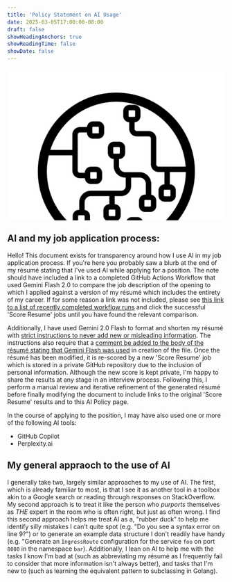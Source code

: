 ```yaml
---
title: 'Policy Statement on AI Usage'
date: 2025-03-05T17:00:00-08:00
draft: false
showHeadingAnchors: true
showReadingTime: false
showDate: false
---
```


<div style="width: auto; height: 25em; overflow: hidden;">
  <img style="width: 100%; height: auto; top: -25px;" src="ai.svg">
</div>

## AI and my job application process:
Hello! This document exists for transparency around how I use AI in my job application process. If you're here you probably saw a blurb at the end of my résumé stating that I've used AI while applying for a position. The note should have included a link to a completed GitHub Actions Workflow that used Gemini Flash 2.0 to compare the job description of the opening to which I applied against a version of my résumé which includes the entirety of my career. If for some reason a link was not included, please see [this link to a list of recently completed workflow runs](https://github.com/dev-dull/job-search-automations/actions) and click the successful 'Score Resume' jobs until you have found the relevant comparison.

Additionally, I have used Gemini 2.0 Flash to format and shorten my résumé with [strict instructions to never add new or misleading information](https://github.com/dev-dull/job-search-automations/blob/9fc945ab4de5f403debca5f1acb4eb6e5139d709/gemini-rewrite/action.yaml#L74). The instructions also require that a [comment be added to the body of the résumé stating that Gemini Flash was used](https://github.com/dev-dull/job-search-automations/blob/9fc945ab4de5f403debca5f1acb4eb6e5139d709/gemini-rewrite/action.yaml#L86-L89) in creation of the file. Once the résumé has been modified, it is re-scored by a new 'Score Resume' job which is stored in a private GitHub repository due to the inclusion of personal information. Although the new score is kept private, I'm happy to share the results at any stage in an interview process. Following this, I perform a manual review and iterative refinement of the generated résumé before finally modifying the document to include links to the original 'Score Resume' results and to this AI Policy page.

In the course of applying to the position, I may have also used one or more of the following AI tools:
- GitHub Copilot
- Perplexity.ai

## My general appraoch to the use of AI
I generally take two, largely similar approaches to my use of AI. The first, which is already familiar to most, is that I see it as another tool in a toolbox akin to a Google search or reading through responses on StackOverflow. My second approach is to treat it like the person who _purports_ themselves as _THE_ expert in the room who is often right, but just as often wrong. I find this second approach helps me treat AI as a, "rubber duck" to help me identify silly mistakes I can't quite spot (e.g. "Do you see a syntax error on line 9?") or to generate an example data structure I don't readily have handy (e.g. "Generate an `IngressRoute` configuration for the service `foo` on port `8080` in the namespace `bar`). Additionally, I lean on AI to help me with the tasks I know I'm bad at (such as abbreviating my résumé as I frequently fail to consider that more information isn't always better), and tasks that I'm new to (such as learning the equivalent pattern to subclassing in Golang).
